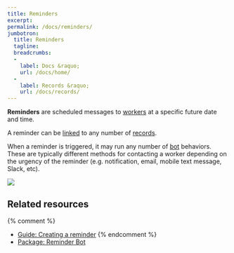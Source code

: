 ```yaml
---
title: Reminders
excerpt: 
permalink: /docs/reminders/
jumbotron:
  title: Reminders
  tagline: 
  breadcrumbs:
  -
    label: Docs &raquo;
    url: /docs/home/
  -
    label: Records &raquo;
    url: /docs/records/
---
```


**Reminders** are scheduled messages to [workers](/docs/workers/) at a specific future date and time.

A reminder can be [linked](/docs/records/links/) to any number of [records](/docs/records/).

When a reminder is triggered, it may run any number of [bot](/docs/bots/) behaviors. These are typically different methods for contacting a worker depending on the urgency of the reminder (e.g. notification, email, mobile text message, Slack, etc).

<div class="cerb-screenshot">
<img src="/assets/images/docs/using-cerb/reminders/reminder.png" class="screenshot">
</div>

## Related resources

{% comment %}
* [Guide: Creating a reminder](/guides/reminders/creating/)
{% endcomment %}
* [Package: Reminder Bot](/packages/reminder-bot/)